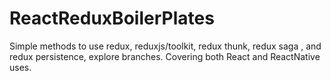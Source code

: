 # ReactReduxBoilerPlates
Simple methods to use redux, reduxjs/toolkit, redux thunk, redux saga , and redux persistence, explore branches.
Covering both React and ReactNative uses.
